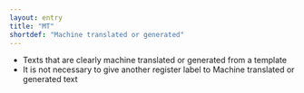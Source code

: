 ```yaml
---
layout: entry
title: "MT"
shortdef: "Machine translated or generated"
---
```


- Texts that are clearly machine translated or generated from a template
- It is not necessary to give another register label to Machine translated or generated text

<!-- details -->

<!-- START GENERATED SCREENSHOT GALLERY -->
<!-- END GENERATED SCREENSHOT GALLERY -->
